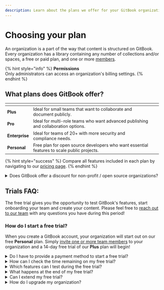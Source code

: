 ```yaml
---
description: Learn about the plans we offer for your GitBook organizations.
---
```


# Choosing your plan

An organization is a part of the way that content is structured on GitBook. Every organization has a library containing any number of collections and/or spaces, a free or paid plan, and one or more [members](../member-management/).

{% hint style="info" %}
**Permissions**\
Only administrators can access an organization's billing settings.
{% endhint %}

## What plans does GitBook offer?

<table data-card-size="large" data-view="cards"><thead><tr><th></th><th></th><th></th><th data-hidden data-card-cover data-type="files"></th></tr></thead><tbody><tr><td><strong>Plus</strong></td><td>Ideal for small teams that want to collaborate and document publicly.</td><td></td><td></td></tr><tr><td><strong>Pro</strong></td><td>Ideal for multi-role teams who want advanced publishing and collaboration options.</td><td></td><td></td></tr><tr><td><strong>Enterprise</strong></td><td>Ideal for teams of 20+ with more security and compliance needs.</td><td></td><td></td></tr><tr><td><strong>Personal</strong></td><td>Free plan for open source developers who want essential features to scale public projects.</td><td></td><td></td></tr></tbody></table>

{% hint style="success" %}
Compare all features included in each plan by navigating to our [pricing page](https://www.gitbook.com/pricing#pricingTable).
{% endhint %}

<details>

<summary>Does GitBook offer a discount for non-profit / open source organizations?</summary>

We don't offer a discount, but we _do_ offer two options:

1. Our free **Personal** plan should suit many non-profit / open source organizations.
2. For any organizations who need to collaborate on their docs with others _and_ who meet [our criteria](apply-for-the-non-profit-open-source-plan.md), we offer a **Community** plan. [Click here for more information](apply-for-the-non-profit-open-source-plan.md).

</details>

## Trials FAQ:

The free trial gives you the opportunity to test GitBook's features, start onboarding your team and create your content. Please feel free to [reach out to our team](../../faq/support.md) with any questions you have during this period!

### How do I start a free trial?

When you create a GitBook account, your organization will start out on our free **Personal** plan. Simply [invite one or more team members](../member-management/) to your organization and a 14-day free trial of our **Plus** plan will begin!

<details>

<summary>Do I have to provide a payment method to start a free trial?</summary>

No! We do not ask for any payment information during your free trial. If you decide to upgrade after your trial, we will ask for a payment method at that point.

</details>

<details>

<summary>How can I check the time remaining on my free trial?</summary>

Click on the settings ![](../../.gitbook/assets/settings.png) icon, which is located at the bottom of the sidebar, then click on **\[organization name] settings**. This will take you to the general tab of that organization's settings page. From there, click on the **plans** tab. You will see a banner on the plans page that tells you how many days remain on your free trial.

</details>

<details>

<summary>Which features can I test during the free trial?</summary>

You can test all of the features of the **Plus** plan. Please take a look at [our pricing page](https://www.gitbook.com/pricing) to compare all of the features of our plans.

</details>

<details>

<summary>What happens at the end of my free trial?</summary>

After the trial, the Plus plan will be cancelled and the organization will be downgraded to our free Personal plan. This means that all Plus features will be disabled, as will any additional users that you have invited to the organization. An upgrade will be required if you would like to restore those additional features or users.

</details>

<details>

<summary>Can I extend my free trial?</summary>

If you have a **large organization** and you are interested in the **Pro** or **Enterprise** plan, we'd love to offer you some more time to onboard your team! 😊 Please get in touch via [sales@gitbook.com](mailto:sales@gitbook.com) and we'll go through some requirements.

</details>

<details>

<summary>How do I upgrade my organization?</summary>

You can upgrade at any time during your free trial, or after the trial ends. To do this, click on the settings <img src="../../.gitbook/assets/settings.png" alt="" data-size="line"> icon, which is located at the bottom of the sidebar, then click on **\[organization name] settings**. This will take you to the general tab of that organization's settings page. From there, click on the **plans** tab. At the top, use the **toggle** to view either yearly or monthly pricing, click the **upgrade** button under your chosen plan, and follow the prompts to complete the upgrade.

</details>
